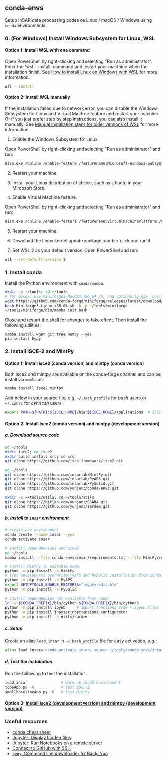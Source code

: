## conda-envs

Setup InSAR data processing codes on Linux / macOS / Windows using `conda` environments.

### 0. (For Windows) Install Windows Subsystem for Linux, WSL

#### Option 1: Install WSL with one command

Open PowerShell by right-clicking and selecting "Run as administrator". Enter the 'wsl --install' command and restart your macthine when the installation finish. See [How to install Linux on Windows with WSL](https://learn.microsoft.com/en-gb/windows/wsl/install) for more information.

```bash
wsl --install
```

#### Option 2: Install WSL manually

If the installation failed due to network error, you can disable the Windows Subsystem for Linux and Virtual Machine feature and restart your machine. Or if you just prefer step by step instructions, you can also install it manually. See [Manual installation steps for older versions of WSL](https://learn.microsoft.com/en-gb/windows/wsl/install-manual) for more information. 


1) Enable the Windows Subsystem for Linux.

Open PowerShell by right-clicking and selecting "Run as administrator" and run:

```bash
dism.exe /online /enable-feature /featurename:Microsoft-Windows-Subsystem-Linux /all /norestart
```

2) Restart your machine.

3) Install your Linux distribution of choice, such as Ubuntu in your Mircosoft Store.

4) Enable Virtual Machine feature.

Open PowerShell by right-clicking and selecting "Run as administrator" and run:

```bash
dism.exe /online /enable-feature /featurename:VirtualMachinePlatform /all /norestart
```

5) Restart your machine.

6) Download the Linux kernel update package, double-click and run it.

7) Set WSL 2 as your default version. Open PowerShell and run:

```bash
wsl --set-default-version 2
```

### 1. Install conda

Install the Python environment with `conda/mamba`.

```bash
mkdir -p ~/tools; cd ~/tools
# for macOS, use Miniforge3-MacOSX-x86_64.sh, and optionally use `curl -L -O https://...` syntax to download
wget https://github.com/conda-forge/miniforge/releases/latest/download/Miniforge3-Linux-x86_64.sh
bash Miniforge3-Linux-x86_64.sh -b -p ~/tools/miniforge
~/tools/miniforge/bin/mamba init bash
```

Close and restart the shell for changes to take effect. Then install the following utilities:

```
mamba install wget git tree numpy --yes
pip install bypy
```

### 2. Install ISCE-2 and MintPy

#### Option 1: Install isce2 (conda version) and mintpy (conda version)

Both isce2 and mintpy are available on the conda-forge channel and can be install via `mamba` as:

```bash
mamba install isce2 mintpy
```

Add below in your source file, e.g. `~/.bash_profile` for _bash_ users or `~/.cshrc` for _csh/tcsh_ users:

```bash
export PATH=${PATH}:${ISCE_HOME}/bin:${ISCE_HOME}/applications  # ISCE_HOME/STACK are set by conda
```

#### Option 2: Install isce2 (conda version) and mintpy (development version)

##### a. Download source code

```bash
cd ~/tools
mkdir isce2; cd isce2
mkdir build install src; cd src
git clone https://github.com/isce-framework/isce2.git

cd ~/tools
git clone https://github.com/insarlab/MintPy.git
git clone https://github.com/insarlab/PyAPS.git
git clone https://github.com/insarlab/PySolid.git
git clone https://github.com/yunjunz/conda-envs.git

mkdir -p ~/tools/utils; cd ~/tools/utils
git clone https://gitlab.com/yunjunz/SSARA.git
git clone https://github.com/yunjunz/sardem.git
```

##### b. Install to `insar` environment

```bash
# create new environment
conda create --name insar --yes
conda activate insar

# install dependenciues and isce2
cd ~/tools
mamba install --file conda-envs/insar/requirements.txt --file MintPy/requirements.txt isce2">=2.6.3" --yes

# install MintPy in editable mode
python -m pip install -e MintPy
# [for developers] overwrite PyAPS and PySolid installation from conda to the editable mode
python -m pip install -e PyAPS
export SETUPTOOLS_ENABLE_FEATURES="legacy-editable"
python -m pip install -e PySolid

# install dependencies not available from conda
ln -s ${CONDA_PREFIX}/bin/cython ${CONDA_PREFIX}/bin/cython3
python -m pip install ipynb     # import functions from *.ipynb files
python -m pip install jupyter_nbextensions_configurator
python -m pip install -e utils/sardem
```

##### c. Setup

Create an alias `load_insar` in `~/.bash_profile` file for easy activation, _e.g._:

```bash
alias load_insar='conda activate insar; source ~/tools/conda-envs/insar/config.rc'
```

##### d. Test the installation

Run the following to test the installation:

```bash
load_insar               # warm up conda environment
topsApp.py -h            # test ISCE-2
smallbaselineApp.py -h   # test MintPy
```

#### Option 3: [Install isce2 (development version) and mintpy (development version)](./isce2/README.md)

### Useful resources

+ [conda cheat sheet](https://docs.conda.io/projects/conda/en/4.6.0/_downloads/52a95608c49671267e40c689e0bc00ca/conda-cheatsheet.pdf)
+ [Jupyter: Display hidden files](https://jupyterlab.readthedocs.io/en/stable/user/files.html#displaying-hidden-files)
+ [Jupyter: Run Notebooks on a remote server](docs/jupyter.md)
+ [Connect to GitHub with SSH](https://docs.github.com/en/authentication/connecting-to-github-with-ssh)
+ [`bypy`: Command line downloader for Baidu Yun](https://blog.csdn.net/PolarisRisingWar/article/details/121887801)
